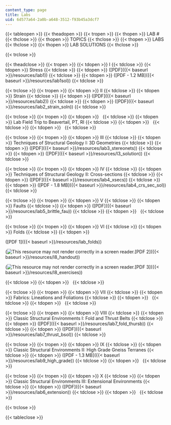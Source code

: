 ```yaml
---
content_type: page
title: Labs
uid: 6d577a64-2a0b-a648-3512-f93b45a3dcf7
---
```


{{< tableopen >}}
{{< theadopen >}}
{{< tropen >}}
{{< thopen >}}
LAB #
{{< thclose >}}
{{< thopen >}}
TOPICS
{{< thclose >}}
{{< thopen >}}
LABS
{{< thclose >}}
{{< thopen >}}
LAB SOLUTIONS
{{< thclose >}}

{{< trclose >}}

{{< theadclose >}}
{{< tropen >}}
{{< tdopen >}}
I
{{< tdclose >}}
{{< tdopen >}}
Stress
{{< tdclose >}}
{{< tdopen >}}
([PDF]({{< baseurl >}}/resources/lab1))
{{< tdclose >}}
{{< tdopen >}}
([PDF - 1.2 MB]({{< baseurl >}}/resources/lab1sol))
{{< tdclose >}}

{{< trclose >}}
{{< tropen >}}
{{< tdopen >}}
II
{{< tdclose >}}
{{< tdopen >}}
Strain
{{< tdclose >}}
{{< tdopen >}}
([PDF]({{< baseurl >}}/resources/lab2))
{{< tdclose >}}
{{< tdopen >}}
([PDF]({{< baseurl >}}/resources/lab2_strain_soln))
{{< tdclose >}}

{{< trclose >}}
{{< tropen >}}
{{< tdopen >}}
 
{{< tdclose >}}
{{< tdopen >}}
Lab Field Trip to Beavertail, PT, RI
{{< tdclose >}}
{{< tdopen >}}
 
{{< tdclose >}}
{{< tdopen >}}
 
{{< tdclose >}}

{{< trclose >}}
{{< tropen >}}
{{< tdopen >}}
III
{{< tdclose >}}
{{< tdopen >}}
Techniques of Structural Geology I: 3D Geometries
{{< tdclose >}}
{{< tdopen >}}
([PDF]({{< baseurl >}}/resources/lab3_stereonets))
{{< tdclose >}}
{{< tdopen >}}
([PDF]({{< baseurl >}}/resources/l3_solution))
{{< tdclose >}}

{{< trclose >}}
{{< tropen >}}
{{< tdopen >}}
IV
{{< tdclose >}}
{{< tdopen >}}
Techniques of Structural Geology II: Cross-sections
{{< tdclose >}}
{{< tdopen >}}
([PDF]({{< baseurl >}}/resources/lab4_xsecs))
{{< tdclose >}}
{{< tdopen >}}
([PDF - 1.8 MB]({{< baseurl >}}/resources/lab4_crs_sec_sol))
{{< tdclose >}}

{{< trclose >}}
{{< tropen >}}
{{< tdopen >}}
V
{{< tdclose >}}
{{< tdopen >}}
Faults
{{< tdclose >}}
{{< tdopen >}}
([PDF]({{< baseurl >}}/resources/lab5_brittle_fau))
{{< tdclose >}}
{{< tdopen >}}
 
{{< tdclose >}}

{{< trclose >}}
{{< tropen >}}
{{< tdopen >}}
VI
{{< tdclose >}}
{{< tdopen >}}
Folds
{{< tdclose >}}
{{< tdopen >}}


([PDF 1]({{< baseurl >}}/resources/lab_folds))

(![This resource may not render correctly in a screen reader.](/images/inacessible.gif)[PDF 2]({{< baseurl >}}/resources/l8_handout))

(![This resource may not render correctly in a screen reader.](/images/inacessible.gif)[PDF 3]({{< baseurl >}}/resources/l8_exercises))


{{< tdclose >}}
{{< tdopen >}}
 
{{< tdclose >}}

{{< trclose >}}
{{< tropen >}}
{{< tdopen >}}
VII
{{< tdclose >}}
{{< tdopen >}}
Fabrics: Lineations and Foliations
{{< tdclose >}}
{{< tdopen >}}
 
{{< tdclose >}}
{{< tdopen >}}
 
{{< tdclose >}}

{{< trclose >}}
{{< tropen >}}
{{< tdopen >}}
VIII
{{< tdclose >}}
{{< tdopen >}}
Classic Structural Environments I: Fold and Thrust Belts
{{< tdclose >}}
{{< tdopen >}}
([PDF]({{< baseurl >}}/resources/lab7_fold_thursb))
{{< tdclose >}}
{{< tdopen >}}
([PDF]({{< baseurl >}}/resources/lab7_thrust_bsol))
{{< tdclose >}}

{{< trclose >}}
{{< tropen >}}
{{< tdopen >}}
IX
{{< tdclose >}}
{{< tdopen >}}
Classic Structural Environments II: High Grade Gneiss Terranes
{{< tdclose >}}
{{< tdopen >}}
([PDF - 1.3 MB]({{< baseurl >}}/resources/lab9_high_grade))
{{< tdclose >}}
{{< tdopen >}}
 
{{< tdclose >}}

{{< trclose >}}
{{< tropen >}}
{{< tdopen >}}
X
{{< tdclose >}}
{{< tdopen >}}
Classic Structural Environments III: Extensional Environments
{{< tdclose >}}
{{< tdopen >}}
([PDF]({{< baseurl >}}/resources/lab6_extension))
{{< tdclose >}}
{{< tdopen >}}
 
{{< tdclose >}}

{{< trclose >}}

{{< tableclose >}}
